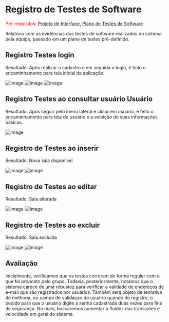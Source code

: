 # Registro de Testes de Software

<span style="color:red">Pré-requisitos: <a href="3-Projeto de Interface.md"> Projeto de Interface</a></span>, <a href="8-Plano de Testes de Software.md"> Plano de Testes de Software</a>

Relatório com as evidências dos testes de software realizados no sistema pela equipe, baseado em um plano de testes pré-definido.

## Registro Testes login

Resultado: Após realizar o cadastro e em seguida o login, é feito o encaminhamento para tela inicial da aplicação.

![image](img/teste1.jpg)
![image](img/teste2.jpg)
![image](img/teste3.jpg)

## Registro Testes ao consultar usuário Usuário

Resultado: Após seguir pelo menu lateral e clicar em usuário, é feito o encaminhamento para tela de usuário e a exibição de suas informações básicas.

![image](img/teste4.jpg)

## Registro de Testes ao inserir

Resultado: Nova sala disponível

![image](img/teste5.png)
![image](img/teste6.png)

## Registro de Testes ao editar
Resultado: Sala alterada

![image](img/teste7.png)
![image](img/teste8.png)

## Registro de Testes ao excluir

Resultado: Sala excluída

![image](img/teste9.png)
![image](img/teste10.png)

## Avaliação

Inicialmente, verificamos que os testes correram de forma regular com o que foi proposto pelo grupo. Todavia, posteriormente, notamos que o sistema carece de uma robustez para verificar a validade de endereços de e-mail que são registrados por usuários. Também será objeto de tentativa de melhoria, no campo de validação do usuário quando do registro, o pedido para que o usuário digite a senha cadastrada duas vezes para fins de segurança. No mais, buscaremos aumentar a fluidez das transições e velocidade em geral do sistema.
